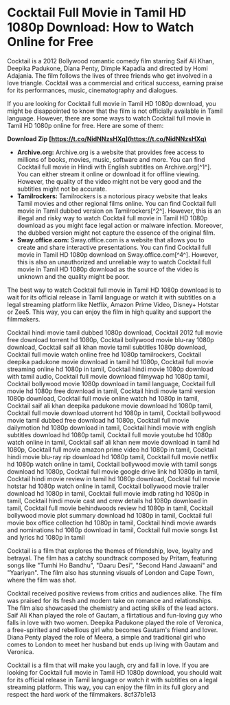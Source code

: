 # Cocktail Full Movie in Tamil HD 1080p Download: How to Watch Online for Free
 
Cocktail is a 2012 Bollywood romantic comedy film starring Saif Ali Khan, Deepika Padukone, Diana Penty, Dimple Kapadia and directed by Homi Adajania. The film follows the lives of three friends who get involved in a love triangle. Cocktail was a commercial and critical success, earning praise for its performances, music, cinematography and dialogues.
 
If you are looking for Cocktail full movie in Tamil HD 1080p download, you might be disappointed to know that the film is not officially available in Tamil language. However, there are some ways to watch Cocktail full movie in Tamil HD 1080p online for free. Here are some of them:
 
**Download Zip  [https://t.co/NidNNzsHXq](https://t.co/NidNNzsHXq)**


 
- **Archive.org:** Archive.org is a website that provides free access to millions of books, movies, music, software and more. You can find Cocktail full movie in Hindi with English subtitles on Archive.org[^1^]. You can either stream it online or download it for offline viewing. However, the quality of the video might not be very good and the subtitles might not be accurate.
- **Tamilrockers:** Tamilrockers is a notorious piracy website that leaks Tamil movies and other regional films online. You can find Cocktail full movie in Tamil dubbed version on Tamilrockers[^2^]. However, this is an illegal and risky way to watch Cocktail full movie in Tamil HD 1080p download as you might face legal action or malware infection. Moreover, the dubbed version might not capture the essence of the original film.
- **Sway.office.com:** Sway.office.com is a website that allows you to create and share interactive presentations. You can find Cocktail full movie in Tamil HD 1080p download on Sway.office.com[^4^]. However, this is also an unauthorized and unreliable way to watch Cocktail full movie in Tamil HD 1080p download as the source of the video is unknown and the quality might be poor.

The best way to watch Cocktail full movie in Tamil HD 1080p download is to wait for its official release in Tamil language or watch it with subtitles on a legal streaming platform like Netflix, Amazon Prime Video, Disney+ Hotstar or Zee5. This way, you can enjoy the film in high quality and support the filmmakers.
 
Cocktail hindi movie tamil dubbed 1080p download,  Cocktail 2012 full movie free download torrent hd 1080p,  Cocktail bollywood movie blu-ray 1080p download,  Cocktail saif ali khan movie tamil subtitles 1080p download,  Cocktail full movie watch online free hd 1080p tamilrockers,  Cocktail deepika padukone movie download in tamil hd 1080p,  Cocktail full movie streaming online hd 1080p in tamil,  Cocktail hindi movie 1080p download with tamil audio,  Cocktail full movie download filmywap hd 1080p tamil,  Cocktail bollywood movie 1080p download in tamil language,  Cocktail full movie hd 1080p free download in tamil,  Cocktail hindi movie tamil version 1080p download,  Cocktail full movie online watch hd 1080p in tamil,  Cocktail saif ali khan deepika padukone movie download hd 1080p tamil,  Cocktail full movie download utorrent hd 1080p in tamil,  Cocktail bollywood movie tamil dubbed free download hd 1080p,  Cocktail full movie dailymotion hd 1080p download in tamil,  Cocktail hindi movie with english subtitles download hd 1080p tamil,  Cocktail full movie youtube hd 1080p watch online in tamil,  Cocktail saif ali khan new movie download in tamil hd 1080p,  Cocktail full movie amazon prime video hd 1080p in tamil,  Cocktail hindi movie blu-ray rip download hd 1080p tamil,  Cocktail full movie netflix hd 1080p watch online in tamil,  Cocktail bollywood movie with tamil songs download hd 1080p,  Cocktail full movie google drive link hd 1080p in tamil,  Cocktail hindi movie review in tamil hd 1080p download,  Cocktail full movie hotstar hd 1080p watch online in tamil,  Cocktail bollywood movie trailer download hd 1080p in tamil,  Cocktail full movie imdb rating hd 1080p in tamil,  Cocktail hindi movie cast and crew details hd 1080p download in tamil,  Cocktail full movie behindwoods review hd 1080p in tamil,  Cocktail bollywood movie plot summary download hd 1080p in tamil,  Cocktail full movie box office collection hd 1080p in tamil,  Cocktail hindi movie awards and nominations hd 1080p download in tamil,  Cocktail full movie songs list and lyrics hd 1080p in tamil
  
Cocktail is a film that explores the themes of friendship, love, loyalty and betrayal. The film has a catchy soundtrack composed by Pritam, featuring songs like "Tumhi Ho Bandhu", "Daaru Desi", "Second Hand Jawaani" and "Yaariyan". The film also has stunning visuals of London and Cape Town, where the film was shot.
 
Cocktail received positive reviews from critics and audiences alike. The film was praised for its fresh and modern take on romance and relationships. The film also showcased the chemistry and acting skills of the lead actors. Saif Ali Khan played the role of Gautam, a flirtatious and fun-loving guy who falls in love with two women. Deepika Padukone played the role of Veronica, a free-spirited and rebellious girl who becomes Gautam's friend and lover. Diana Penty played the role of Meera, a simple and traditional girl who comes to London to meet her husband but ends up living with Gautam and Veronica.
 
Cocktail is a film that will make you laugh, cry and fall in love. If you are looking for Cocktail full movie in Tamil HD 1080p download, you should wait for its official release in Tamil language or watch it with subtitles on a legal streaming platform. This way, you can enjoy the film in its full glory and respect the hard work of the filmmakers.
 8cf37b1e13
 
